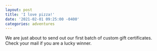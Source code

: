 ```yaml
---
layout: post
title: 'I love pizza!'
date: '2021-02-01 09:25:00 -0400'
categories: adventures
---
```


We are just about to send out our first batch of custom gift certificates. Check your mail if you are a lucky winner.  